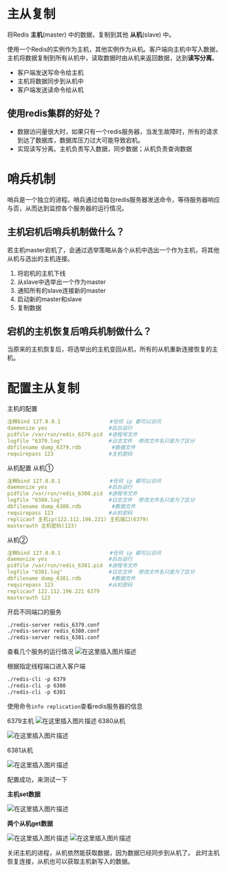 ﻿
# 主从复制
将Redis **主机**(master) 中的数据，复制到其他 **从机**(slave) 中。

使用一个Redis的实例作为主机，其他实例作为从机。客户端向主机中写入数据，主机将数据复制到所有从机中，读取数据时由从机来返回数据，达到**读写分离**。
- 客户端发送写命令给主机
- 主机将数据同步到从机中
- 客户端发送读命令给从机

## 使用redis集群的好处？
- 数据访问量很大时，如果只有一个redis服务器，当发生故障时，所有的请求到达了数据库，数据库压力过大可能导致宕机。
- 实现读写分离。主机负责写入数据，同步数据；从机负责查询数据

# 哨兵机制
哨兵是一个独立的进程。哨兵通过给每台redis服务器发送命令，等待服务器响应与否，从而达到监控各个服务器的运行情况。

## 主机宕机后哨兵机制做什么？
若主机master宕机了，会通过选举策略从各个从机中选出一个作为主机，将其他从机与选出的主机连接。
1. 将宕机的主机下线
2. 从slave中选举出一个作为master
3. 通知所有的slave连接新的master
4. 启动新的master和slave
5. 复制数据

## 宕机的主机恢复后哨兵机制做什么？
当原来的主机恢复后，将选举出的主机变回从机，所有的从机重新连接恢复的主机。

# 配置主从复制
主机的配置

```yaml
注释bind 127.0.0.1                #任何 ip 都可以访问 
daemonize yes                    #后台运行 
pidfile /var/run/redis_6379.pid  #进程号文件 
logfile "6379.log"     			 #日志文件  修改文件名只是为了区分 
dbfilename dump_6379.rdb          #数据文件
requirepass 123                  #主机密码
```
从机配置
从机①
```yaml
注释bind 127.0.0.1                #任何 ip 都可以访问 
daemonize yes                    #后台运行 
pidfile /var/run/redis_6380.pid  #进程号文件 
logfile "6380.log"     			 #日志文件  修改文件名只是为了区分 
dbfilename dump_6380.rdb          #数据文件
requirepass 123                  #从机密码
replicaof 主机ip(122.112.196.221) 主机端口(6379) 
masterauth 主机密码(123)
```
从机②
```yaml
注释bind 127.0.0.1                #任何 ip 都可以访问 
daemonize yes                    #后台运行 
pidfile /var/run/redis_6381.pid  #进程号文件 
logfile "6381.log"     			 #日志文件  修改文件名只是为了区分 
dbfilename dump_6381.rdb          #数据文件
requirepass 123                  #从机密码
replicaof 122.112.196.221 6379
masterauth 123
```
开启不同端口的服务

```xml
./redis-server redis_6379.conf
./redis-server redis_6380.conf
./redis-server redis_6381.conf
```
查看几个服务的运行情况
![在这里插入图片描述](https://img-blog.csdnimg.cn/720062d2797c4f2f91ccc39bd9e92b70.png)

根据指定线程端口进入客户端
```xml
./redis-cli -p 6379
./redis-cli -p 6380
./redis-cli -p 6381
```
使用命令`info replication`查看redis服务器的信息

6379主机
![在这里插入图片描述](https://img-blog.csdnimg.cn/cbd8ced8772642cc9d1c5f13b260b596.png)
6380从机

![在这里插入图片描述](https://img-blog.csdnimg.cn/8395c93dc87a42aebde10bb7d9738108.png)

6381从机

![在这里插入图片描述](https://img-blog.csdnimg.cn/b18463f972a14dc69bec45b4cd6b5b5c.png)

配置成功，来测试一下

**主机set数据**

![在这里插入图片描述](https://img-blog.csdnimg.cn/2a6b9f7e221c460787e6abf68cdbbb4d.png)

**两个从机get数据**

![在这里插入图片描述](https://img-blog.csdnimg.cn/79e1cc92d0ad43c586c34b2749d8cf62.png)
![在这里插入图片描述](https://img-blog.csdnimg.cn/901d47fea0834ac7a50f2d22dc0aa309.png)

关闭主机的进程，从机依然能获取数据，因为数据已经同步到从机了。
此时主机恢复连接，从机也可以获取主机新写入的数据。









